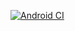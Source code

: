 [![Android CI](https://github.com/SonneSergey/UI-Automator/actions/workflows/android.yml/badge.svg)](https://github.com/SonneSergey/UI-Automator/actions/workflows/android.yml)
